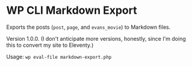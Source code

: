 # WP CLI Markdown Export

Exports the posts (`post`, `page`, and `evans_movie`) to Markdown files.

Version 1.0.0. (I don't anticipate more versions, honestly, since I'm doing this to convert my site to Eleventy.)

Usage: `wp eval-file markdown-export.php`